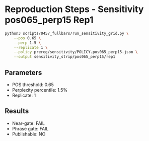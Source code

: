 # Reproduction Steps - Sensitivity pos065_perp15 Rep1

```bash
python3 scripts/0457_fullbars/run_sensitivity_grid.py \
    --pos 0.65 \
    --perp 1.5 \
    --replicate 1 \
    --policy prereg/sensitivity/POLICY.pos065_perp15.json \
    --output sensitivity_strip/pos065_perp15/rep1
```

## Parameters
- POS threshold: 0.65
- Perplexity percentile: 1.5%
- Replicate: 1

## Results
- Near-gate: FAIL
- Phrase gate: FAIL
- Publishable: NO

